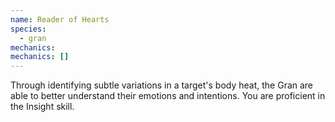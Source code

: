 ```yaml
---
name: Reader of Hearts
species:
  - gran
mechanics:
mechanics: []
---
```

Through identifying subtle variations in a target's body heat, the Gran are able to better understand their emotions and intentions. You are proficient in the Insight skill.
